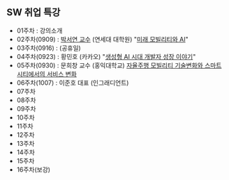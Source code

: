 ## SW 취업 특강
* 01주차 : 강의소개
* 02주차(0909) : [박서연 교수](https://www.ilyojournal.com/news/articleView.html?idxno=21786) (연세대 대학원) "[미래 모빌리티와 AI](https://github.com/yungbyun/special_talk/blob/main/20240909_%EC%A0%9C%EC%A3%BC%EB%8C%80%20%20%EB%AF%B8%EB%9E%98%EB%AA%A8%EB%B9%8C%EB%A6%AC%ED%8B%B0-1.pdf)"
* 03주차(0916) : (공휴일) 
* 04주차(0923) : 황민호 (카카오) "[생성형 AI 시대 개발자 성장 이야기](https://github.com/yungbyun/talk/blob/main/%EC%83%9D%EC%84%B1%ED%98%95%20AI%20%EC%8B%9C%EB%8C%80%20%EA%B0%9C%EB%B0%9C%EC%9E%90%20%EC%84%B1%EC%9E%A5%20%EC%9D%B4%EC%95%BC%EA%B8%B0.pdf)"
* 05주차(0930) : 문희창 교수 (홍익대학교) [자율주행 모빌리티 기술변화와 스마트시티에서의 서비스 변화](https://github.com/yungbyun/talk/blob/main/%EC%9E%90%EC%9C%A8%EC%A3%BC%ED%96%89%20%EB%AA%A8%EB%B9%8C%EB%A6%AC%ED%8B%B0%20%EA%B8%B0%EC%88%A0%EB%B3%80%ED%99%94%EC%99%80%20%EC%8A%A4%EB%A7%88%ED%8A%B8%EC%8B%9C%ED%8B%B0%EC%97%90%EC%84%9C%EC%9D%98%20%EC%84%9C%EB%B9%84%EC%8A%A4%20%EB%B3%80%ED%99%94(%ED%99%8D%EC%9D%B5%EB%8C%80%20%EB%AC%B8%ED%9D%AC%EC%B0%BD%20%EA%B5%90%EC%88%98).pdf)
* 06주차(1007) : 이준호 대표 (인그래디언트) 
* 07주차
* 08주차
* 09주차
* 10주차
* 11주차
* 12주차
* 13주차
* 14주차
* 15주차
* 16주차(보강)
